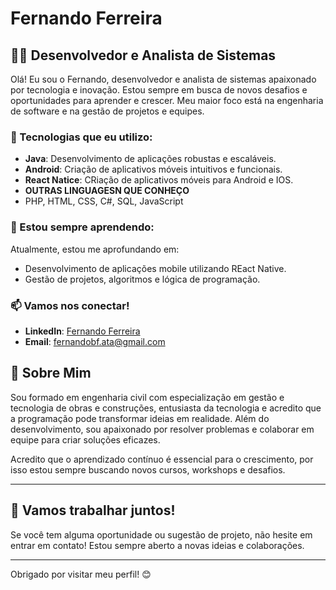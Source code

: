 # Fernando Ferreira

## 👨‍💻 Desenvolvedor e Analista de Sistemas

Olá! Eu sou o Fernando, desenvolvedor e analista de sistemas apaixonado por tecnologia e inovação. 
Estou sempre em busca de novos desafios e oportunidades para aprender e crescer.
Meu maior foco está na engenharia de software e na gestão de projetos e equipes.

### 🚀 Tecnologias que eu utilizo:

- **Java**: Desenvolvimento de aplicações robustas e escaláveis.
- **Android**: Criação de aplicativos móveis intuitivos e funcionais.
- **React Natice**: CRiação de aplicativos móveis para Android e IOS.
- **OUTRAS LINGUAGESN QUE CONHEÇO**
- PHP, HTML, CSS, C#, SQL, JavaScript

### 🌱 Estou sempre aprendendo:

Atualmente, estou me aprofundando em:
- Desenvolvimento de aplicações mobile utilizando REact Native.
- Gestão de projetos, algoritmos e lógica de programação.

### 📫 Vamos nos conectar!

- **LinkedIn**: [Fernando Ferreira](https://www.linkedin.com/in/fernando-ferreira-771301271/)
- **Email**: fernandobf.ata@gmail.com


## 💬 Sobre Mim

Sou formado em engenharia civil com especialização em gestão e tecnologia de obras e construções, entusiasta da tecnologia e acredito que a programação pode transformar ideias em realidade. 
Além do desenvolvimento, sou apaixonado por resolver problemas e colaborar em equipe para criar soluções eficazes.

Acredito que o aprendizado contínuo é essencial para o crescimento, por isso estou sempre buscando novos cursos, workshops e desafios.

---

## 🎉 Vamos trabalhar juntos!

Se você tem alguma oportunidade ou sugestão de projeto, não hesite em entrar em contato! Estou sempre aberto a novas ideias e colaborações.

---

Obrigado por visitar meu perfil! 😊

